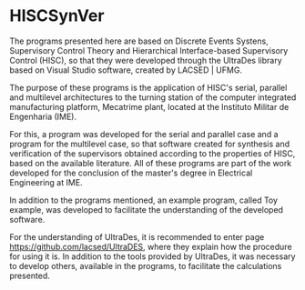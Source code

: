# HISCSynVer
The programs presented here are based on Discrete Events Systens, Supervisory Control Theory and Hierarchical Interface-based Supervisory Control (HISC), so that they were developed through the UltraDes library based on Visual Studio software, created by LACSED | UFMG.

The purpose of these programs is the application of HISC's serial, parallel and multilevel architectures to the turning station of the computer integrated manufacturing platform, Mecatrime plant, located at the Instituto Militar de Engenharia (IME).

For this, a program was developed for the serial and parallel case and a program for the multilevel case, so that software created for synthesis and verification of the supervisors obtained according to the properties of HISC, based on the available literature. All of these programs are part of the work developed for the conclusion of the master's degree in Electrical Engineering at IME.

In addition to the programs mentioned, an example program, called Toy example, was developed to facilitate the understanding of the developed software.
 
For the understanding of UltraDes, it is recommended to enter page https://github.com/lacsed/UltraDES, where they explain how the procedure for using it is. In addition to the tools provided by UltraDes, it was necessary to develop others, available in the programs, to facilitate the calculations presented.
